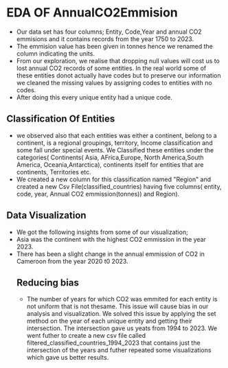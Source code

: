 # EDA OF AnnualCO2Emmision
- Our data set has four columns; Entity, Code,Year and annual CO2 emmisions and it contains records from the year 1750 to 2023.
- The emmision value has been given in tonnes hence we renamed the column indicating the units. 
- From our exploration, we realise that dropping null values will cost us to lost annual CO2 records of some entities. In the real world some of these entities donot actually have codes but to preserve our information we cleaned the missing values by assigning codes to entities with no codes. 
- After doing this every unique entity had a unique code. 
## Classification Of Entities
- we observed also that each entities was either a continent, belong to a continent, is a regional groupings, territory, Income classification and some fall under special events. We Classified these entities under the categories( Continents( Asia, AFrica,Europe, North America,South America, Oceania,Antarctica), continents itself for entities that are continents, Territories etc.
- We created a new column for this classification named "Region" and created a new Csv File(classified_countries) having five columns( entity, code, year, Annual CO2 emmission(tonnes)) and Region).
## Data Visualization
- We got the following insights from some of our visualization;
- Asia was the continent with the highest CO2 emmission in the year 2023.
- There has been a slight change in the annual emmission of CO2 in Cameroon from the year 2020 t0 2023.
  ## Reducing bias
  - The number of years for which CO2 was emmited for each entity is not uniform that is not thesame. This issue will cause bias in our analysis and visualization. We solved this issue by applying the set method on the year of each unique entity and getting their intersection. The intersection gave us yeats from 1994 to 2023. We went futher to create a new csv file called filtered_classified_countries_1994_2023 that contains just the intersection of the years and futher repeated some visualizations which gave us better results.
